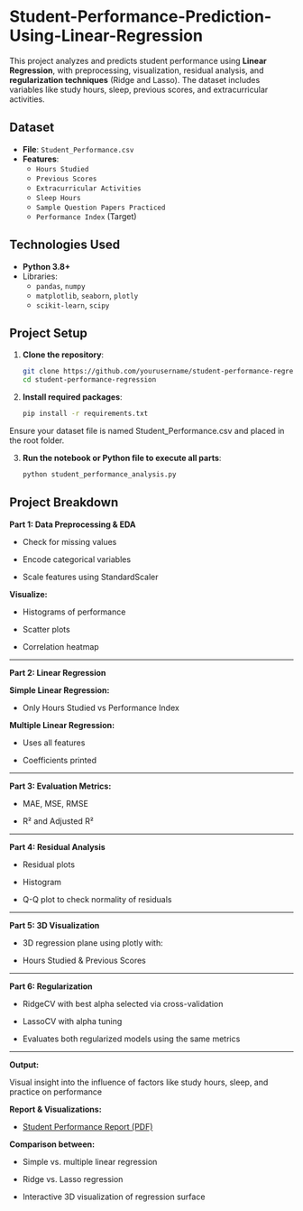 # Student-Performance-Prediction-Using-Linear-Regression

This project analyzes and predicts student performance using **Linear Regression**, with preprocessing, visualization, residual analysis, and **regularization techniques** (Ridge and Lasso). The dataset includes variables like study hours, sleep, previous scores, and extracurricular activities.


##  Dataset

- **File**: `Student_Performance.csv`
- **Features**:
  - `Hours Studied`
  - `Previous Scores`
  - `Extracurricular Activities`
  - `Sleep Hours`
  - `Sample Question Papers Practiced`
  - `Performance Index` (Target)


## Technologies Used

- **Python 3.8+**
- Libraries:
  - `pandas`, `numpy`
  - `matplotlib`, `seaborn`, `plotly`
  - `scikit-learn`, `scipy`


##  Project Setup

1. **Clone the repository**:
   ```bash
   git clone https://github.com/yourusername/student-performance-regression.git
   cd student-performance-regression

2. **Install required packages**:
   ```bash
   pip install -r requirements.txt
   
  Ensure your dataset file is named Student_Performance.csv and placed in the root folder.

3. **Run the notebook or Python file to execute all parts**:
   ```bash
   python student_performance_analysis.py

## Project Breakdown

**Part 1: Data Preprocessing & EDA**
- Check for missing values

- Encode categorical variables

- Scale features using StandardScaler

**Visualize:**

- Histograms of performance

- Scatter plots

- Correlation heatmap

---
  

**Part 2: Linear Regression**

**Simple Linear Regression:**

- Only Hours Studied vs Performance Index

**Multiple Linear Regression:**

- Uses all features

- Coefficients printed

---


**Part 3: Evaluation Metrics:**

- MAE, MSE, RMSE

- R² and Adjusted R²

---

**Part 4: Residual Analysis**

- Residual plots

- Histogram

- Q-Q plot to check normality of residuals

---


**Part 5: 3D Visualization**

- 3D regression plane using plotly with:

- Hours Studied & Previous Scores

---


**Part 6: Regularization**
- RidgeCV with best alpha selected via cross-validation

- LassoCV with alpha tuning

- Evaluates both regularized models using the same metrics

---


**Output:**

Visual insight into the influence of factors like study hours, sleep, and practice on performance

**Report & Visualizations:**
- [Student Performance Report (PDF)](report.pdf)

**Comparison between:**

- Simple vs. multiple linear regression

- Ridge vs. Lasso regression

- Interactive 3D visualization of regression surface


